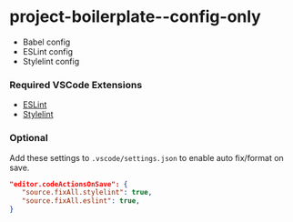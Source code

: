 # project-boilerplate--config-only
- Babel config
- ESLint config
- Stylelint config

### Required VSCode Extensions
- [ESLint](https://marketplace.visualstudio.com/items?itemName=dbaeumer.vscode-eslint)
- [Stylelint](https://marketplace.visualstudio.com/items?itemName=stylelint.vscode-stylelint)

### Optional
Add these settings to `.vscode/settings.json` to enable auto fix/format on save.

```json
"editor.codeActionsOnSave": {
   "source.fixAll.stylelint": true,
   "source.fixAll.eslint": true,
}
```
